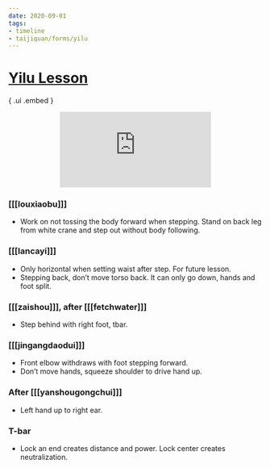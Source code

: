 ```yaml
---
date: 2020-09-01
tags:
- timeline
- taijiquan/forms/yilu
---
```


# [Yilu Lesson](http://practicalmethod.com/2020/09/chen-zhonghua-online-lesson-2020-0901-online-video-purchase/)

{ .ui .embed }
<div style="text-align: center;"><iframe src="https://www.youtube.com/embed/vZbSsI6FGJ4" frameborder="0" allow="accelerometer; autoplay; encrypted-media; gyroscope; picture-in-picture" allowfullscreen></iframe></div>

### [[[louxiaobu]]]
* Work on not tossing the body forward when stepping. Stand on back leg from white crane and step out without body following.

### [[[lancayi]]]
* Only horizontal when setting waist after step. For future lesson.
* Stepping back, don’t move torso back. It can only go down, hands and foot split.

### [[[zaishou]]], after [[[fetchwater]]]
* Step behind with right foot, tbar.

### [[[jingangdaodui]]]
* Front elbow withdraws with foot stepping forward.
* Don’t move hands, squeeze shoulder to drive hand up.

### After [[[yanshougongchui]]]
* Left hand up to right ear.

### T-bar
* Lock an end creates distance and power. Lock center creates neutralization.

